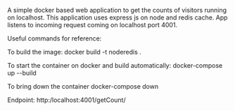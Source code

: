 A simple docker based web application to get the counts of visitors running on localhost.
This application uses express js on node and redis cache.
App listens to incoming request coming on localhost port 4001.

Useful commands for reference:

To build the image:
	docker build -t noderedis<tag of the image> . 

To start the container on docker and build automatically:
	docker-compose up --build

To bring down the container
	docker-compose down

Endpoint: http:/localhost:4001/getCount/
